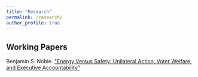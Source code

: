 ```yaml
---
title: "Research"
permalink: /research/
author_profile: true
---
```


## Working Papers
Benjamin S. Noble. ["Energy Versus Safety: Unilateral Action, Voter Welfare, and Executive Accountability"](/files/papers/Energy_Safety_v6.pdf)


